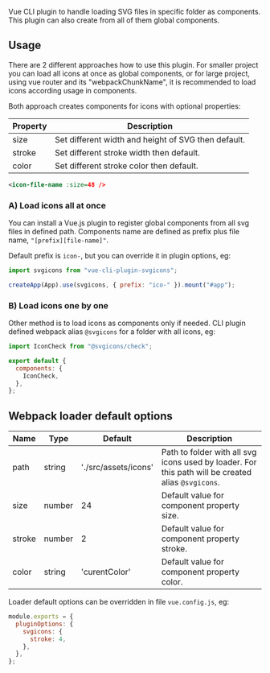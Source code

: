 Vue CLI plugin to handle loading SVG files in specific folder as components. This plugin can also create from all of them global components.

## Usage

There are 2 different approaches how to use this plugin. For smaller project you can load all icons at once as global components, or for large project, using vue router and its "webpackChunkName", it is recommended to load icons according usage in components.

Both approach creates components for icons with optional properties:

| Property | Description                                         |
| -------- | --------------------------------------------------- |
| size     | Set different width and height of SVG then default. |
| stroke   | Set different stroke width then default.            |
| color    | Set different stroke color then default.            |

```xml
<icon-file-name :size=48 />
```

### A) Load icons all at once

You can install a Vue.js plugin to register global components from all svg files in defined path. Components name are defined as prefix plus file name, `"[prefix][file-name]"`.

Default prefix is `icon-`, but you can override it in plugin options, eg:

```js
import svgicons from "vue-cli-plugin-svgicons";

createApp(App).use(svgicons, { prefix: "ico-" }).mount("#app");
```

### B) Load icons one by one

Other method is to load icons as components only if needed. CLI plugin defined webpack alias `@svgicons` for a folder with all icons, eg:

```js
import IconCheck from "@svgicons/check";

export default {
  components: {
    IconCheck,
  },
};
```

## Webpack loader default options

| Name   | Type   | Default              | Description                                                                                        |
| ------ | ------ | -------------------- | -------------------------------------------------------------------------------------------------- |
| path   | string | './src/assets/icons' | Path to folder with all svg icons used by loader. For this path will be created alias `@svgicons`. |
| size   | number | 24                   | Default value for component property size.                                                         |
| stroke | number | 2                    | Default value for component property stroke.                                                       |
| color  | string | 'curentColor'        | Default value for component property color.                                                        |

Loader default options can be overridden in file `vue.config.js`, eg:

```js
module.exports = {
  pluginOptions: {
    svgicons: {
      stroke: 4,
    },
  },
};
```
